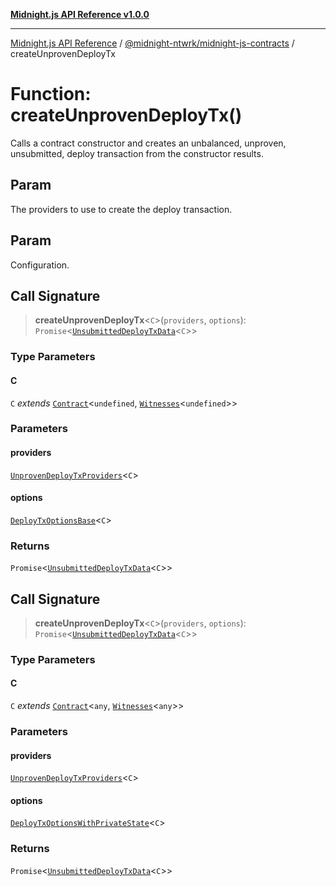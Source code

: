 [**Midnight.js API Reference v1.0.0**](../../../README.md)

***

[Midnight.js API Reference](../../../packages.md) / [@midnight-ntwrk/midnight-js-contracts](../README.md) / createUnprovenDeployTx

# Function: createUnprovenDeployTx()

Calls a contract constructor and creates an unbalanced, unproven, unsubmitted, deploy transaction
from the constructor results.

## Param

The providers to use to create the deploy transaction.

## Param

Configuration.

## Call Signature

> **createUnprovenDeployTx**\<`C`\>(`providers`, `options`): `Promise`\<[`UnsubmittedDeployTxData`](../type-aliases/UnsubmittedDeployTxData.md)\<`C`\>\>

### Type Parameters

#### C

`C` *extends* [`Contract`](../../midnight-js-types/interfaces/Contract.md)\<`undefined`, [`Witnesses`](../../midnight-js-types/type-aliases/Witnesses.md)\<`undefined`\>\>

### Parameters

#### providers

[`UnprovenDeployTxProviders`](../type-aliases/UnprovenDeployTxProviders.md)\<`C`\>

#### options

[`DeployTxOptionsBase`](../type-aliases/DeployTxOptionsBase.md)\<`C`\>

### Returns

`Promise`\<[`UnsubmittedDeployTxData`](../type-aliases/UnsubmittedDeployTxData.md)\<`C`\>\>

## Call Signature

> **createUnprovenDeployTx**\<`C`\>(`providers`, `options`): `Promise`\<[`UnsubmittedDeployTxData`](../type-aliases/UnsubmittedDeployTxData.md)\<`C`\>\>

### Type Parameters

#### C

`C` *extends* [`Contract`](../../midnight-js-types/interfaces/Contract.md)\<`any`, [`Witnesses`](../../midnight-js-types/type-aliases/Witnesses.md)\<`any`\>\>

### Parameters

#### providers

[`UnprovenDeployTxProviders`](../type-aliases/UnprovenDeployTxProviders.md)\<`C`\>

#### options

[`DeployTxOptionsWithPrivateState`](../type-aliases/DeployTxOptionsWithPrivateState.md)\<`C`\>

### Returns

`Promise`\<[`UnsubmittedDeployTxData`](../type-aliases/UnsubmittedDeployTxData.md)\<`C`\>\>
